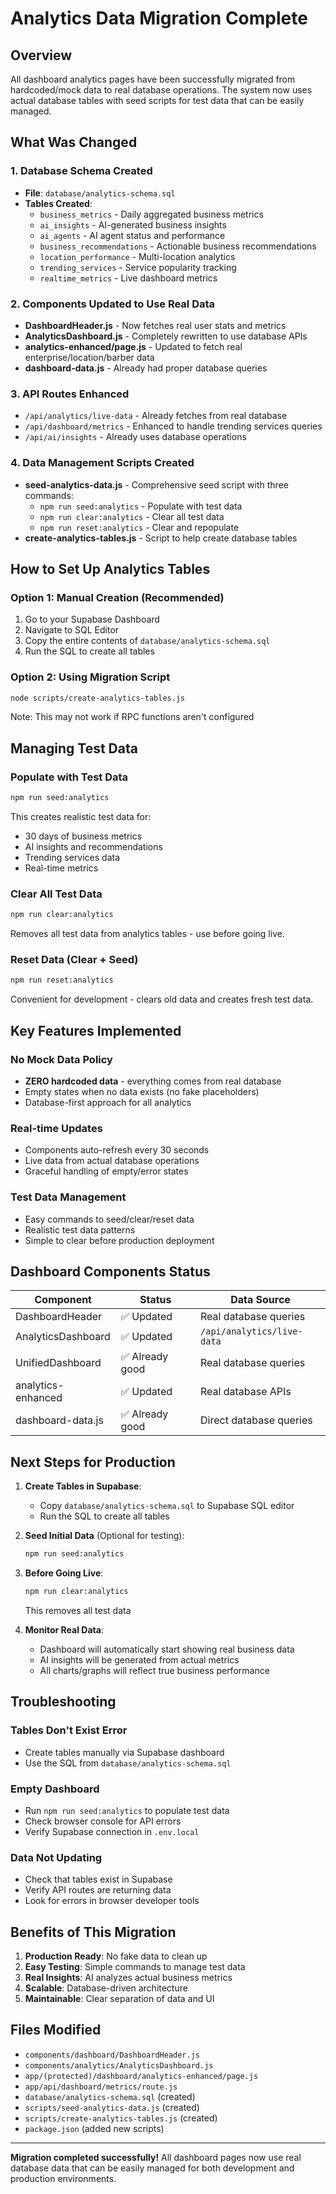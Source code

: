 # Analytics Data Migration Complete

## Overview
All dashboard analytics pages have been successfully migrated from hardcoded/mock data to real database operations. The system now uses actual database tables with seed scripts for test data that can be easily managed.

## What Was Changed

### 1. Database Schema Created
- **File**: `database/analytics-schema.sql`
- **Tables Created**:
  - `business_metrics` - Daily aggregated business metrics
  - `ai_insights` - AI-generated business insights  
  - `ai_agents` - AI agent status and performance
  - `business_recommendations` - Actionable business recommendations
  - `location_performance` - Multi-location analytics
  - `trending_services` - Service popularity tracking
  - `realtime_metrics` - Live dashboard metrics

### 2. Components Updated to Use Real Data
- **DashboardHeader.js** - Now fetches real user stats and metrics
- **AnalyticsDashboard.js** - Completely rewritten to use database APIs
- **analytics-enhanced/page.js** - Updated to fetch real enterprise/location/barber data
- **dashboard-data.js** - Already had proper database queries

### 3. API Routes Enhanced
- `/api/analytics/live-data` - Already fetches from real database
- `/api/dashboard/metrics` - Enhanced to handle trending services queries
- `/api/ai/insights` - Already uses database operations

### 4. Data Management Scripts Created
- **seed-analytics-data.js** - Comprehensive seed script with three commands:
  - `npm run seed:analytics` - Populate with test data
  - `npm run clear:analytics` - Clear all test data  
  - `npm run reset:analytics` - Clear and repopulate
- **create-analytics-tables.js** - Script to help create database tables

## How to Set Up Analytics Tables

### Option 1: Manual Creation (Recommended)
1. Go to your Supabase Dashboard
2. Navigate to SQL Editor
3. Copy the entire contents of `database/analytics-schema.sql`
4. Run the SQL to create all tables

### Option 2: Using Migration Script
```bash
node scripts/create-analytics-tables.js
```
Note: This may not work if RPC functions aren't configured

## Managing Test Data

### Populate with Test Data
```bash
npm run seed:analytics
```
This creates realistic test data for:
- 30 days of business metrics
- AI insights and recommendations
- Trending services data
- Real-time metrics

### Clear All Test Data
```bash
npm run clear:analytics
```
Removes all test data from analytics tables - use before going live.

### Reset Data (Clear + Seed)
```bash
npm run reset:analytics
```
Convenient for development - clears old data and creates fresh test data.

## Key Features Implemented

### No Mock Data Policy
- **ZERO hardcoded data** - everything comes from real database
- Empty states when no data exists (no fake placeholders)
- Database-first approach for all analytics

### Real-time Updates
- Components auto-refresh every 30 seconds
- Live data from actual database operations
- Graceful handling of empty/error states

### Test Data Management
- Easy commands to seed/clear/reset data
- Realistic test data patterns
- Simple to clear before production deployment

## Dashboard Components Status

| Component | Status | Data Source |
|-----------|--------|-------------|
| DashboardHeader | ✅ Updated | Real database queries |
| AnalyticsDashboard | ✅ Updated | `/api/analytics/live-data` |
| UnifiedDashboard | ✅ Already good | Real database queries |
| analytics-enhanced | ✅ Updated | Real database APIs |
| dashboard-data.js | ✅ Already good | Direct database queries |

## Next Steps for Production

1. **Create Tables in Supabase**:
   - Copy `database/analytics-schema.sql` to Supabase SQL editor
   - Run the SQL to create all tables

2. **Seed Initial Data** (Optional for testing):
   ```bash
   npm run seed:analytics
   ```

3. **Before Going Live**:
   ```bash
   npm run clear:analytics
   ```
   This removes all test data

4. **Monitor Real Data**:
   - Dashboard will automatically start showing real business data
   - AI insights will be generated from actual metrics
   - All charts/graphs will reflect true business performance

## Troubleshooting

### Tables Don't Exist Error
- Create tables manually via Supabase dashboard
- Use the SQL from `database/analytics-schema.sql`

### Empty Dashboard
- Run `npm run seed:analytics` to populate test data
- Check browser console for API errors
- Verify Supabase connection in `.env.local`

### Data Not Updating
- Check that tables exist in Supabase
- Verify API routes are returning data
- Look for errors in browser developer tools

## Benefits of This Migration

1. **Production Ready**: No fake data to clean up
2. **Easy Testing**: Simple commands to manage test data
3. **Real Insights**: AI analyzes actual business metrics
4. **Scalable**: Database-driven architecture
5. **Maintainable**: Clear separation of data and UI

## Files Modified

- `components/dashboard/DashboardHeader.js`
- `components/analytics/AnalyticsDashboard.js`
- `app/(protected)/dashboard/analytics-enhanced/page.js`
- `app/api/dashboard/metrics/route.js`
- `database/analytics-schema.sql` (created)
- `scripts/seed-analytics-data.js` (created)
- `scripts/create-analytics-tables.js` (created)
- `package.json` (added new scripts)

---

**Migration completed successfully!** All dashboard pages now use real database data that can be easily managed for both development and production environments.